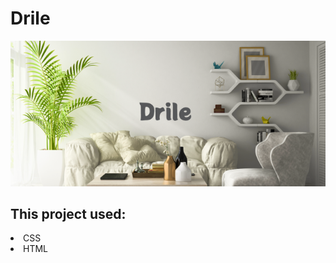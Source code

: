 # Drile
<img src="./img/Png/Drile1.png" alt="Drile Intro Photo">
<h2> This project used: </h2>
<li>CSS</li>
<li>HTML</li>
